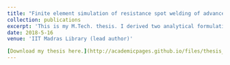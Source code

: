 ```yaml
---
title: "Finite element simulation of resistance spot welding of advanced high strength steels"
collection: publications
excerpt: 'This is my M.Tech. thesis. I derived two analytical formulations to model the interfacial electrical resistance between metal sheets and incorporated the formulations in a multiphysics finite element simulation of resistance spot welding.'
date: 2018-5-16
venue: 'IIT Madras Library (lead author)'

[Download my thesis here.](http://academicpages.github.io/files/thesis_final.pdf)
---
```

